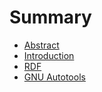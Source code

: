 # Summary

* [Abstract](README.md)
* [Introduction](doc/introduction.md)
* [RDF](doc/rdf.md)
* [GNU Autotools](doc/gnu-make.md)

